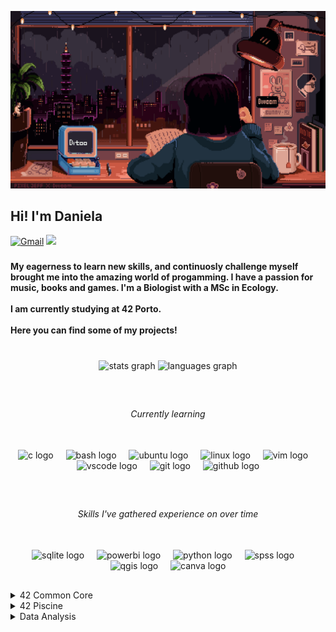 
![](https://github.com/Daniela-Padilha/Aesthetic/blob/main/dds1ndp-69dbc70d-57e7-42ec-b66d-ba721437c54a.gif)

<h2 align="left">Hi! I'm Daniela</h2> <a href="mailto: danielasofiapadilha@gmail.com" target="_blank"><img src="https://img.shields.io/badge/Gmail-D14836?logo=gmail&logoColor=white" alt="Gmail"></a> <a href="https://www.linkedin.com/in/daniela-sofia-padilha/" target="_blank"><img src="https://img.shields.io/badge/-LinkedIn-%230077B5?style=for-the-badge&logo=linkedin&logoColor=white" target="_blank"></a> 

###

<h4 align="left">My eagerness to learn new skills, and  continuosly challenge myself brought me into the amazing world of progamming. I have a passion for music, books and games. I'm a Biologist with a MSc in Ecology.<br><br>I am currently studying at 42 Porto.<br><br>Here you can find some of my projects!</h4>

###

<br clear="both">

<div align="center">
  <img src="https://github-readme-stats.vercel.app/api?username=Daniela-Padilha&hide_title=false&hide_rank=false&show_icons=true&include_all_commits=true&count_private=true&disable_animations=false&theme=react&locale=en&hide_border=false&order=1" height="150" alt="stats graph"  />
  <img src="https://github-readme-stats.vercel.app/api/top-langs?username=Daniela-Padilha&locale=en&hide_title=false&layout=compact&card_width=320&langs_count=5&theme=react&hide_border=false&order=2" height="150" alt="languages graph"  />
</div>

###

<br clear="both">

<h6 align="center">Currently learning</h6>

###

<br clear="both">

<div align="center">
  <img src="https://cdn.jsdelivr.net/gh/devicons/devicon/icons/c/c-original.svg" height="40" alt="c logo"  />
  <img width="12" />
  <img src="https://cdn.jsdelivr.net/gh/devicons/devicon/icons/bash/bash-original.svg" height="40" alt="bash logo"  />
  <img width="12" />
  <img src="https://cdn.simpleicons.org/ubuntu/E95420" height="40" alt="ubuntu logo"  />
  <img width="12" />
  <img src="https://cdn.jsdelivr.net/gh/devicons/devicon/icons/linux/linux-original.svg" height="40" alt="linux logo"  />
  <img width="12" />
  <img src="https://cdn.jsdelivr.net/gh/devicons/devicon/icons/vim/vim-original.svg" height="40" alt="vim logo"  />
  <img width="12" />
  <img src="https://cdn.jsdelivr.net/gh/devicons/devicon/icons/vscode/vscode-original.svg" height="40" alt="vscode logo"  />
  <img width="12" />
  <img src="https://cdn.jsdelivr.net/gh/devicons/devicon/icons/git/git-original.svg" height="40" alt="git logo"  />
  <img width="12" />
  <img src="https://cdn.jsdelivr.net/gh/devicons/devicon/icons/github/github-original.svg" height="40" alt="github logo"  />
</div>

###

<br clear="both">

<h6 align="center">Skills I've gathered experience on over time</h6>

###

<br clear="both">

<div align="center">
  <img src="https://cdn.jsdelivr.net/gh/devicons/devicon/icons/sqlite/sqlite-original.svg" height="40" alt="sqlite logo"  />
  <img width="12" />
  <img src="https://upload.wikimedia.org/wikipedia/commons/thumb/c/cf/New_Power_BI_Logo.svg/630px-New_Power_BI_Logo.svg.png" height="40" alt="powerbi logo"  />
  <img width="12" />
  <img src="https://cdn.jsdelivr.net/gh/devicons/devicon/icons/python/python-original.svg" height="40" alt="python logo"  />
  <img width="12" />
  <img src="https://cdn.jsdelivr.net/gh/devicons/devicon/icons/spss/spss-original.svg" height="40" alt="spss logo"  />
  <img width="12" />
  <img src="https://www.qgis.org/styleguide/visual/qgis-logo.png" height="40" alt="qgis logo"  />
  <img width="12" />
  <img src="https://cdn.jsdelivr.net/gh/devicons/devicon/icons/canva/canva-original.svg" height="40" alt="canva logo"  />
  
</div>

##

</details>

<details>
<summary>42 Common Core</summary>

## Projects
<div align="center">

| Project | Status   | Language | Score       |
| ------- | -------- | -------- | ----------- |
| [libft](https://github.com/Daniela-Padilha/42_libft) | Completed | C        | 125 / 100  ✅ ✨ |
| [ft_printf](https://github.com/Daniela-Padilha/42_ft_printf)| Completed | C        | 100 / 100 ✅ |
| [get_next_line](https://github.com/Daniela-Padilha/42_get_next_line)| Completed | C        | 125 / 100 ✅ ✨ |
| [Born2beroot](https://github.com/Daniela-Padilha/42_born2beroot)| Completed | Shell       | 100 / 100 ✅ |
| [Pipex](https://github.com/Daniela-Padilha/42_pipex)| Completed | C       | 125 / 100 ✅ ✨ |
| [Push_Swap](https://github.com/Daniela-Padilha/42_push_swap)| Completed | C       | 100 / 100 ✅ |
| [Fdf](https://github.com/Daniela-Padilha/42_fdf)| Completed | C       | 123 / 100 ✅ ✨ |
| [Minishell](https://github.com/Daniela-Padilha/minishell)| COmpleted | C       | ❓❓❓ / 100 |
| [Philosophers](https://github.com/Daniela-Padilha/42_philosophers)| In Progress... | C       | ❓❓❓ / 100 |
</div>

## Exams

<div align="center">

| Exam | Status   | Language | Score       |
| ---- | -------- | -------- | ----------- |
| [Exam 02](https://github.com/Daniela-Padilha/42_Exam_Study/tree/main/Milestone2)| Completed | C        | 100 / 100 ✅ |
| [Exam 03](https://github.com/Daniela-Padilha/42_Exam_Study/tree/main/Milestone%203)| Completed | C        | 100 / 100 ✅ |
| [Exam 04]()| In Progress... | C        | ❓❓❓ / 100 |
| ... | ... | ... | ... |

</div>

##

</details>

<details>
<summary>42 Piscine</summary>

<div align="center">

| Project |  Status   | Language |   Score    |
| ------- | --------  | -------- | -----------|
| [Shell00](https://github.com/Daniela-Padilha/42Piscine/tree/main/shell00)   | Completed |    Shell     | 60/100    ✅ |
| [Shell01](https://github.com/Daniela-Padilha/42Piscine/tree/main/shell01)   | Completed |    Shell     | 55/100    ✅ |
| [C00](https://github.com/Daniela-Padilha/42Piscine/tree/main/C00)   | Completed |    C     | 85/100    ✅ |
| [C01](https://github.com/Daniela-Padilha/42Piscine/tree/main/C01)   | Completed |    C     | 70/100   ✅ |
| [C02](https://github.com/Daniela-Padilha/42Piscine/tree/main/C02)   | Completed |    C     | 75/100    ✅ |
| [C03](https://github.com/Daniela-Padilha/42Piscine/tree/main/C03)   | Completed |    C     | 75/100    ✅ |
| [C04](https://github.com/Daniela-Padilha/42Piscine/tree/main/C04)   | Completed |    C     | 70/100    ✅ |
| [C05](https://github.com/Daniela-Padilha/42Piscine/tree/main/C05)   | Completed |    C     | 80/100    ✅ |
| [C06](https://github.com/Daniela-Padilha/42Piscine/tree/main/C06)   | Completed |    C     | 70/100   ✅ |
| [C07](https://github.com/Daniela-Padilha/42Piscine/tree/main/C07)   | Completed |    C     | 60/100    ✅ |
| [C08](https://github.com/Daniela-Padilha/42Piscine/tree/main/C08)   | Completed |    C     | 70/100   ✅ |
| [Rush00](https://github.com/Daniela-Padilha/42Piscine/tree/main/rush00)   | Completed |    C     | 116/100  ✅ ✨ |
| [Rush01](https://github.com/Daniela-Padilha/42Piscine/tree/main/Rush01)   | Failed |    C     | 0/100    ❌  |
| Exam 00  | Failed |    C     |  10/100    ❌  |
| Exam 01  | Completed |    C     |  50/100    ✅  |
| Exam 02  | Completed |    C     |  60/100   ✅ |
| Final Exam  | Completed |    C     |  48/100   ✅|
| [Piscine Reload](https://github.com/Daniela-Padilha/Piscine_Reloaded) | Completed | C | 100/100 ✅ ✨ |

</div>

##

</details>

<details>
<summary>Data Analysis</summary>

<div align="left">

Power BI

- [Wine Productivity Project](https://github.com/Daniela-Padilha/Wine_Productivity_Analysis)
- [Toy Store Sales Project](https://github.com/Daniela-Padilha/ToyStore_Sales_Project)


</div>
